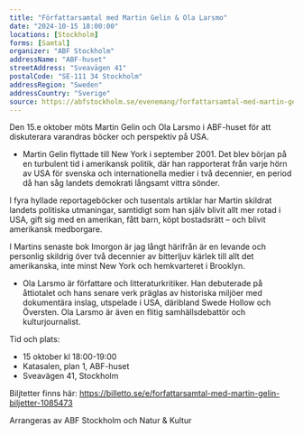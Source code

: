 ```yaml
---
title: "Författarsamtal med Martin Gelin & Ola Larsmo"
date: "2024-10-15 18:00:00"
locations: [Stockholm]
forms: [Samtal]
organizer: "ABF Stockholm"
addressName: "ABF-huset"
streetAddress: "Sveavägen 41"
postalCode: "SE-111 34 Stockholm"
addressRegion: "Sweden"
addressCountry: "Sverige"
source: https://abfstockholm.se/evenemang/forfattarsamtal-med-martin-gelin/
---
```

Den 15.e oktober möts Martin Gelin och Ola Larsmo i ABF-huset för att diskuterara varandras böcker och perspektiv på USA.

- Martin Gelin flyttade till New York i september 2001. Det blev början på en turbulent tid i amerikansk politik, där han rapporterat från varje hörn av USA för svenska och internationella medier i två decennier, en period då han såg landets demokrati långsamt vittra sönder. 

I fyra hyllade reportageböcker och tusentals artiklar har Martin skildrat landets politiska utmaningar, samtidigt som han själv blivit allt mer rotad i USA, gift sig med en amerikan, fått barn, köpt bostadsrätt – och blivit amerikansk medborgare. 

I Martins senaste bok Imorgon är jag långt härifrån är en levande och personlig skildrig över två decennier av bitterljuv kärlek till allt det amerikanska, inte minst New York och hemkvarteret i Brooklyn. 

- Ola Larsmo är författare och litteratur­kritiker. Han debuterade på åttiotalet och hans senare verk präglas av historiska miljöer med dokumentära inslag, utspelade i USA, däribland Swede Hollow och Översten. Ola Larsmo är även en flitig samhällsdebattör och kulturjournalist.

Tid och plats:
- 15 oktober kl 18:00-19:00 
- Katasalen, plan 1, ABF-huset
- Sveavägen 41, Stockholm 

Biljtetter finns här: 
https://billetto.se/e/forfattarsamtal-med-martin-gelin-biljetter-1085473

Arrangeras av ABF Stockholm och Natur & Kultur
